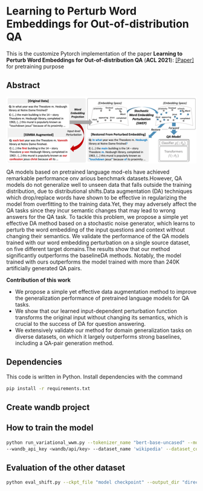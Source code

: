 # Learning to Perturb Word Embeddings for Out-of-distribution QA
This is the customize Pytorch implementation of the paper **Learning to Perturb Word Embeddings for Out-of-distribution QA** (**ACL 2021**): [[Paper]](https://arxiv.org/abs/2105.02692) for pretraining purpose

## Abstract
<img align="middle" width="900" src="images/concept_fig.png">

QA models based on pretrained language mod-els have achieved remarkable performance onv arious benchmark datasets.However, QA models do not generalize well to unseen data that falls outside the training distribution, due to distributional shifts.Data augmentation (DA) techniques which drop/replace words have shown to be effective in regularizing the model from overfitting to the training data.Yet, they may adversely affect the QA tasks since they incur semantic changes that may lead to wrong answers for the QA task. To tackle this problem, we propose a simple yet effective DA method based on a stochastic noise generator, which learns to perturb the word embedding of the input questions and context without changing their semantics. We validate the performance of the QA models trained with our word embedding perturbation on a single source dataset, on five different target domains.The results show that our method significantly outperforms the baselineDA methods. Notably, the model trained with ours outperforms the model trained with more than 240K artificially generated QA pairs.

__Contribution of this work__
- We propose a simple yet effective data augmentation method to improve the generalization performance of pretrained language models for QA tasks.
- We show that our learned input-dependent perturbation function transforms the original input without changing its semantics, which is
crucial to the success of DA for question answering.
- We extensively validate our method for domain generalization tasks on diverse datasets,
on which it largely outperforms strong baselines, including a QA-pair generation method.


## Dependencies
This code is written in Python. Install dependencies with the command 
```bash
pip install -r requirements.txt
```

## Create wandb project 



## How to train the model
```bash
python run_variational_wwm.py --tokenizer_name "bert-base-uncased" --model_type "bert" --log_steps 50 --eval_steps 50 --per_gpu_eval_batch_size 4 \
--wandb_api_key <wandb/api/key> --dataset_name 'wikipedia' --dataset_config_name "20220301.simple" --do_train --output_dir='results' 
```

## Evaluation of the other dataset

```bash
python eval_shift.py --ckpt_file "model checkpoint" --output_dir "directory for evaluation result"
```
 

